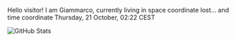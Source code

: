 Hello visitor! I am Giammarco, currently living in space coordinate lost... and time coordinate Thursday, 21 October, 02:22 CEST

![GitHub Stats](https://github-readme-stats.vercel.app/api?username=grcasanova)
